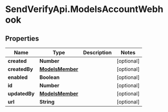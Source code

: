 # SendVerifyApi.ModelsAccountWebhook

## Properties
Name | Type | Description | Notes
------------ | ------------- | ------------- | -------------
**created** | **Number** |  | [optional] 
**createdBy** | [**ModelsMember**](ModelsMember.md) |  | [optional] 
**enabled** | **Boolean** |  | [optional] 
**id** | **Number** |  | [optional] 
**updatedBy** | [**ModelsMember**](ModelsMember.md) |  | [optional] 
**url** | **String** |  | [optional] 


